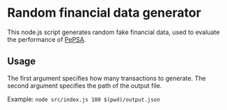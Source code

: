 # Random financial data generator
This node.js script generates random fake financial data, used to evaluate the performance of [PePSA](https://github.com/jessegeens/pepsa-component).

## Usage
The first argument specifies how many transactions to generate.
The second argument specifies the path of the output file.

Example:
`node src/index.js 100 $(pwd)/output.json`